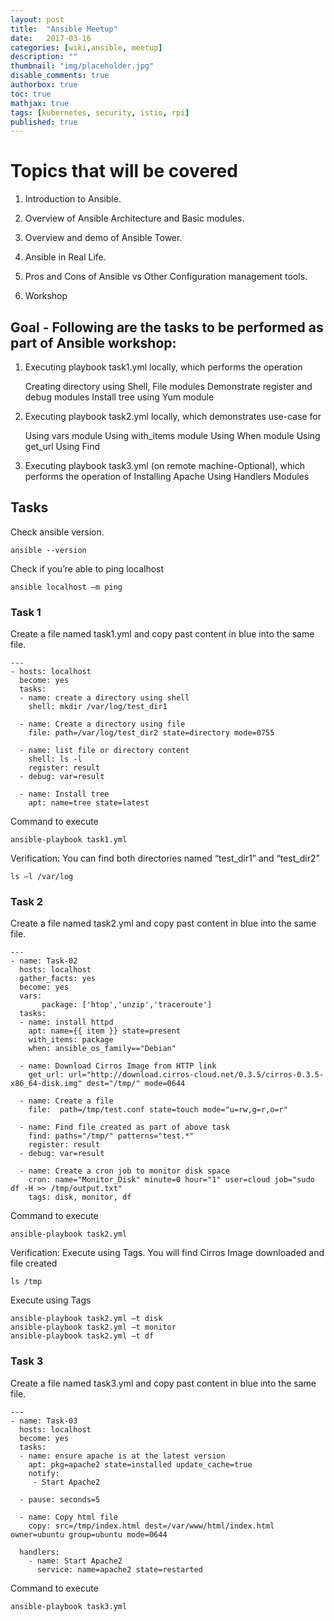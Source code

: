 ```yaml
---
layout: post
title:  "Ansible Meetup"
date:   2017-03-16
categories: [wiki,ansible, meetup]
description: ""
thumbnail: "img/placeholder.jpg"
disable_comments: true
authorbox: true
toc: true
mathjax: true
tags: [kubernetes, security, istio, rpi]
published: true
---
```


# Topics that will be covered

1. Introduction to Ansible.

2. Overview of Ansible Architecture and Basic modules.

3. Overview and demo of Ansible Tower.

4. Ansible in Real Life.

5. Pros and Cons of Ansible vs Other Configuration management tools.

6. Workshop


## Goal - Following are the tasks to be performed as part of Ansible workshop:

1. Executing playbook task1.yml locally, which performs the operation

    Creating directory using Shell, File modules
    Demonstrate register and debug modules 
    Install tree using Yum module

2. Executing playbook task2.yml locally, which demonstrates use-case for
 
    Using vars module
	Using with_items module
	Using When module
	Using get_url
    Using Find

3. Executing playbook task3.yml (on remote machine-Optional), which performs the operation of 
    Installing Apache
    Using Handlers Modules

## Tasks 

Check ansible version.

    ansible --version

Check if you’re able to ping localhost

    ansible localhost –m ping

### Task 1

Create a file named task1.yml and copy past content in blue into the same file.

    ---
    - hosts: localhost
      become: yes
      tasks:
      - name: create a directory using shell
        shell: mkdir /var/log/test_dir1

      - name: Create a directory using file
        file: path=/var/log/test_dir2 state=directory mode=0755

      - name: list file or directory content
        shell: ls -l
        register: result
      - debug: var=result

      - name: Install tree
        apt: name=tree state=latest

Command to execute

    ansible-playbook task1.yml

Verification: You can find both directories named “test_dir1” and “test_dir2”

    ls –l /var/log
 

### Task 2

Create a file named task2.yml and copy past content in blue into the same file.

    ---
    - name: Task-02
      hosts: localhost
      gather_facts: yes
      become: yes
      vars:
           package: ['htop','unzip','traceroute']
      tasks:
      - name: install httpd
        apt: name={{ item }} state=present
        with_items: package
        when: ansible_os_family=="Debian"
    
      - name: Download Cirros Image from HTTP link
        get_url: url="http://download.cirros-cloud.net/0.3.5/cirros-0.3.5-x86_64-disk.img" dest="/tmp/" mode=0644
    
      - name: Create a file
        file:  path=/tmp/test.conf state=touch mode="u=rw,g=r,o=r"
    
      - name: Find file created as part of above task
        find: paths="/tmp/" patterns="test.*"
        register: result
      - debug: var=result
    
      - name: Create a cron job to monitor disk space
        cron: name="Monitor_Disk" minute=0 hour="1" user=cloud job="sudo df -H >> /tmp/output.txt"
        tags: disk, monitor, df

Command to execute

    ansible-playbook task2.yml

Verification: Execute using Tags. You will find Cirros Image downloaded and file created

    ls /tmp 

Execute using Tags

    ansible-playbook task2.yml –t disk
    ansible-playbook task2.yml –t monitor
    ansible-playbook task2.yml –t df

### Task 3

Create a file named task3.yml and copy past content in blue into the same file.

    ---
    - name: Task-03
      hosts: localhost
      become: yes
      tasks:
      - name: ensure apache is at the latest version
        apt: pkg=apache2 state=installed update_cache=true
        notify:
         - Start Apache2
    
      - pause: seconds=5
    
      - name: Copy html file
        copy: src=/tmp/index.html dest=/var/www/html/index.html owner=ubuntu group=ubuntu mode=0644
    
      handlers:
        - name: Start Apache2
          service: name=apache2 state=restarted

Command to execute

    ansible-playbook task3.yml 
 